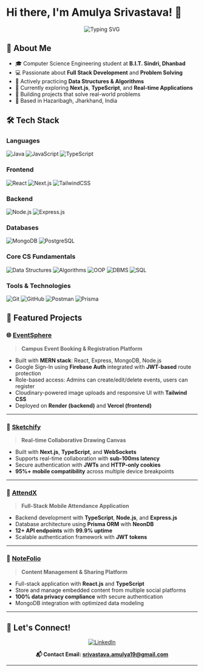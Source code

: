 # Hi there, I'm Amulya Srivastava! 👋

<div align="center">
  <img src="https://readme-typing-svg.herokuapp.com?font=Fira+Code&pause=1000&color=2196F3&center=true&vCenter=true&width=435&lines=Full+Stack+Developer;Computer+Science+Student;Problem+Solving;Always+Learning+New+Things" alt="Typing SVG" />
</div>

## 🚀 About Me

- 🎓 Computer Science Engineering student at **B.I.T. Sindri, Dhanbad** 
- 💻 Passionate about **Full Stack Development** and **Problem Solving**
- 🧠 Actively practicing **Data Structures & Algorithms**
- 🌱 Currently exploring **Next.js**, **TypeScript**, and **Real-time Applications**
- 🎯 Building projects that solve real-world problems
- 📍 Based in Hazaribagh, Jharkhand, India

## 🛠️ Tech Stack

### Languages
![Java](https://img.shields.io/badge/Java-ED8B00?style=for-the-badge&logo=openjdk&logoColor=white)
![JavaScript](https://img.shields.io/badge/JavaScript-F7DF1E?style=for-the-badge&logo=javascript&logoColor=black)
![TypeScript](https://img.shields.io/badge/TypeScript-007ACC?style=for-the-badge&logo=typescript&logoColor=white)

### Frontend
![React](https://img.shields.io/badge/React-20232A?style=for-the-badge&logo=react&logoColor=61DAFB)
![Next.js](https://img.shields.io/badge/Next.js-000000?style=for-the-badge&logo=next.js&logoColor=white)
![TailwindCSS](https://img.shields.io/badge/Tailwind_CSS-38B2AC?style=for-the-badge&logo=tailwind-css&logoColor=white)

### Backend
![Node.js](https://img.shields.io/badge/Node.js-43853D?style=for-the-badge&logo=node.js&logoColor=white)
![Express.js](https://img.shields.io/badge/Express.js-404D59?style=for-the-badge&logo=express&logoColor=white)

### Databases
![MongoDB](https://img.shields.io/badge/MongoDB-4EA94B?style=for-the-badge&logo=mongodb&logoColor=white)
![PostgreSQL](https://img.shields.io/badge/PostgreSQL-316192?style=for-the-badge&logo=postgresql&logoColor=white)

### Core CS Fundamentals
![Data Structures](https://img.shields.io/badge/Data_Structures-4CAF50?style=for-the-badge&logo=tree&logoColor=white)
![Algorithms](https://img.shields.io/badge/Algorithms-FF9800?style=for-the-badge&logo=algorithm&logoColor=white)
![OOP](https://img.shields.io/badge/OOP-9C27B0?style=for-the-badge&logo=object&logoColor=white)
![DBMS](https://img.shields.io/badge/DBMS-2196F3?style=for-the-badge&logo=database&logoColor=white)
![SQL](https://img.shields.io/badge/SQL-336791?style=for-the-badge&logo=postgresql&logoColor=white)

### Tools & Technologies
![Git](https://img.shields.io/badge/Git-F05032?style=for-the-badge&logo=git&logoColor=white)
![GitHub](https://img.shields.io/badge/GitHub-100000?style=for-the-badge&logo=github&logoColor=white)
![Postman](https://img.shields.io/badge/Postman-FF6C37?style=for-the-badge&logo=postman&logoColor=white)
![Prisma](https://img.shields.io/badge/Prisma-3982CE?style=for-the-badge&logo=Prisma&logoColor=white)

## 🎯 Featured Projects

### 🌐 [EventSphere](https://github.com/amulyaa-19/EventSphere)
> **Campus Event Booking & Registration Platform**
- Built with **MERN stack**: React, Express, MongoDB, Node.js
- Google Sign-In using **Firebase Auth** integrated with **JWT-based** route protection
- Role-based access: Admins can create/edit/delete events, users can register
- Cloudinary-powered image uploads and responsive UI with **Tailwind CSS**
- Deployed on **Render (backend)** and **Vercel (frontend)**

---

### 🎨 [Sketchify](https://github.com/amulyaa-19/Sketchify)
> **Real-time Collaborative Drawing Canvas**
- Built with **Next.js**, **TypeScript**, and **WebSockets**
- Supports real-time collaboration with **sub-100ms latency**
- Secure authentication with **JWTs** and **HTTP-only cookies**
- **95%+ mobile compatibility** across multiple device breakpoints

---

### 📱 [AttendX](https://github.com/amulyaa-19/attendX)
> **Full-Stack Mobile Attendance Application**
- Backend development with **TypeScript**, **Node.js**, and **Express.js**
- Database architecture using **Prisma ORM** with **NeonDB**
- **12+ API endpoints** with **99.9% uptime**
- Scalable authentication framework with **JWT tokens**

---

### 📝 [NoteFolio](https://github.com/amulyaa-19/NoteFolio)
> **Content Management & Sharing Platform**
- Full-stack application with **React.js** and **TypeScript**
- Store and manage embedded content from multiple social platforms
- **100% data privacy compliance** with secure authentication
- MongoDB integration with optimized data modeling

---



## 🤝 Let's Connect!

<div align="center">
  
[![LinkedIn](https://img.shields.io/badge/LinkedIn-0077B5?style=for-the-badge&logo=linkedin&logoColor=white)](https://www.linkedin.com/in/amulya-srivastava-506ba627b/)


**📬 Contact Email: srivastava.amulya19@gmail.com**

</div>

---


